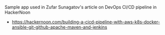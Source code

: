 Sample app used in Zufar Sunagatov's article on DevOps CI/CD pipeline in HackerNoon
* https://hackernoon.com/building-a-cicd-pipeline-with-aws-k8s-docker-ansible-git-github-apache-maven-and-jenkins
